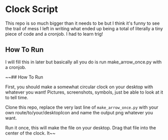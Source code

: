 # Clock Script

This repo is so much bigger than it needs to be but I think it's funny to see the trail of mess I left in writing what ended up being a total of literally a tiny piece of code and a cronjob. I had to learn trig!

## How To Run

I will fill this in later but basically all you do is run make_arrow_once.py with a cronjob.

~~## How To Run

First, you should make a somewhat circular clock on your desktop with whatever you want! Pictures, screenshots, symbols, just be able to look at it to tell time.

Clone this repo, replace the very last line of `make_arrow_once.py` with your own route/to/your/desktopIcon and name the output png whatever you want. 

Run it once, this will make the file on your desktop. Drag that file into the center of the clock. It~~